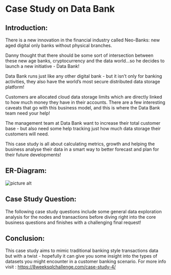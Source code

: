 # Case Study on Data Bank

## Introduction:
There is a new innovation in the financial industry called Neo-Banks: new aged digital only banks without physical branches.

Danny thought that there should be some sort of intersection between these new age banks, cryptocurrency and the data world…so he decides to launch a new initiative - Data Bank!

Data Bank runs just like any other digital bank - but it isn’t only for banking activities, they also have the world’s most secure distributed data storage platform!

Customers are allocated cloud data storage limits which are directly linked to how much money they have in their accounts. There are a few interesting caveats that go with this business model, and this is where the Data Bank team need your help!

The management team at Data Bank want to increase their total customer base - but also need some help tracking just how much data storage their customers will need.

This case study is all about calculating metrics, growth and helping the business analyse their data in a smart way to better forecast and plan for their future developments!

## ER-Diagram:
![picture alt](https://8weeksqlchallenge.com/images/case-study-4-erd.png "ER-Diagram")

## Case Study Question:

The following case study questions include some general data exploration analysis for the nodes and transactions before diving right into the core business questions and finishes with a challenging final request!

## Conclusion:

This case study aims to mimic traditional banking style transactions data but with a twist - hopefully it can give you some insight into the types of datasets you might encounter in a customer banking scenario. 
For more info visit : https://8weeksqlchallenge.com/case-study-4/


